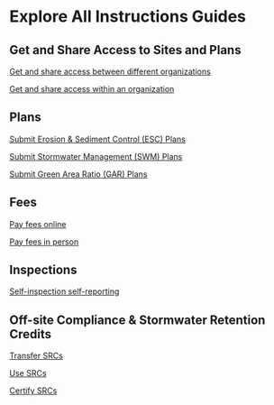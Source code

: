 # Explore All Instructions Guides

## Get and Share Access to Sites and Plans
[Get and share access between different organizations](Agents-Staff-Guide/index.md#agent-relationships)

[Get and share access within an organization](Agents-Staff-Guide/index.md#staff-relationships)

## Plans
[Submit Erosion & Sediment Control (ESC) Plans](Plans/Erosion-Sediment-Control-Plans/06-submit-a-soil-erosion-and-sediment-control-plan.md)

[Submit Stormwater Management (SWM) Plans](Plans/Stormwater-Management-Plans/07-submit-a-stormwater-management-plan.md)

[Submit Green Area Ratio (GAR) Plans](Plans/Stormwater-Management-Plans/06-submit-a-soil-erosion-and-sediment-control-plan.md)

## Fees
[Pay fees online]()

[Pay fees in person]()

## Inspections
[Self-inspection self-reporting]()

## Off-site Compliance & Stormwater Retention Credits

[Transfer SRCs](Stormwater-Retention-Credit-Program/Transfer-SRCs-Guide/TransferSRCsGuide.md)

[Use SRCs](Stormwater-Retention-Credit-Program/Use-SRCs-Guide/Use_SRCs-SGS_User_Guide.md)

[Certify SRCs](Stormwater-Retention-Credit-Program/Certify-SRCs-Guide/Certify-SRCs_SGS-Application-Guide.md)